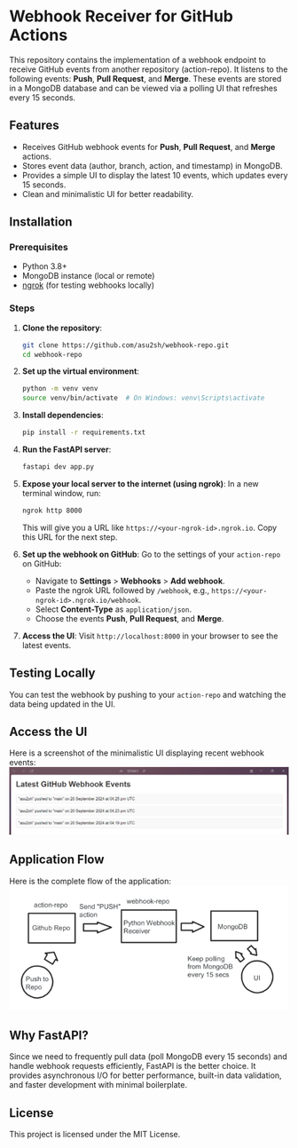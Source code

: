 # Webhook Receiver for GitHub Actions

This repository contains the implementation of a webhook endpoint to receive GitHub events from another repository (action-repo). It listens to the following events: **Push**, **Pull Request**, and **Merge**. These events are stored in a MongoDB database and can be viewed via a polling UI that refreshes every 15 seconds.

## Features
- Receives GitHub webhook events for **Push**, **Pull Request**, and **Merge** actions.
- Stores event data (author, branch, action, and timestamp) in MongoDB.
- Provides a simple UI to display the latest 10 events, which updates every 15 seconds.
- Clean and minimalistic UI for better readability.

## Installation

### Prerequisites
- Python 3.8+
- MongoDB instance (local or remote)
- [ngrok](https://ngrok.com/) (for testing webhooks locally)

### Steps
1. **Clone the repository**:
    ```bash
    git clone https://github.com/asu2sh/webhook-repo.git
    cd webhook-repo
    ```

2. **Set up the virtual environment**:
    ```bash
    python -m venv venv
    source venv/bin/activate  # On Windows: venv\Scripts\activate
    ```

3. **Install dependencies**:
    ```bash
    pip install -r requirements.txt
    ```

3. **Run the FastAPI server**:
    ```bash
    fastapi dev app.py
    ```

4. **Expose your local server to the internet (using ngrok)**:
    In a new terminal window, run:
    ```bash
    ngrok http 8000
    ```
    This will give you a URL like `https://<your-ngrok-id>.ngrok.io`. Copy this URL for the next step.

5. **Set up the webhook on GitHub**:
    Go to the settings of your `action-repo` on GitHub:
    - Navigate to **Settings** > **Webhooks** > **Add webhook**.
    - Paste the ngrok URL followed by `/webhook`, e.g., `https://<your-ngrok-id>.ngrok.io/webhook`.
    - Select **Content-Type** as `application/json`.
    - Choose the events **Push**, **Pull Request**, and **Merge**.

6. **Access the UI**:
    Visit `http://localhost:8000` in your browser to see the latest events.

## Testing Locally
You can test the webhook by pushing to your `action-repo` and watching the data being updated in the UI.

## Access the UI
Here is a screenshot of the minimalistic UI displaying recent webhook events:
![UI Screenshot](images/ui_screenshot.png)

## Application Flow
Here is the complete flow of the application:
![Application Flow](images/application_flow.png)

## Why FastAPI?
Since we need to frequently pull data (poll MongoDB every 15 seconds) and handle webhook requests efficiently, FastAPI is the better choice. It provides asynchronous I/O for better performance, built-in data validation, and faster development with minimal boilerplate.

## License
This project is licensed under the MIT License.